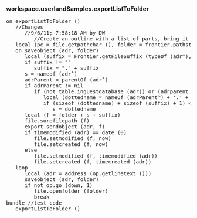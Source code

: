 ### workspace.userlandSamples.exportListToFolder
<pre>
on exportListToFolder ()
   //Changes
      //9/6/11; 7:58:18 AM by DW
         //Create an outline with a list of parts, bring it to the front and run this script. We'll create a folder containing those parts.
   local (pc = file.getpathchar (), folder = frontier.pathstring + "Saved Parts" + pc, now = clock.now ())
   on saveobject (adr, folder)
      local (suffix = Frontier.getFileSuffix (typeOf (adr^), true))
      if suffix != ""
         suffix = "." + suffix
      s = nameof (adr^)
      adrParent = parentOf (adr^)
      if adrParent != nil
         if (not table.inguestdatabase (adr)) or (adrparent != table.getrootaddress (adr))
            local (dottedname = nameOf (adrParent^) + '.' + s)
            if (sizeof (dottedname) + sizeof (suffix) + 1) &lt; 32
               s = dottedname
      local (f = folder + s + suffix)
      file.surefilepath (f)
      export.sendobject (adr, f)
      if timemodified (adr) == date (0)
         file.setmodified (f, now)
         file.setcreated (f, now)
      else
         file.setmodified (f, timemodified (adr))
         file.setcreated (f, timecreated (adr))
   loop
      local (adr = address (op.getlinetext ()))
      saveobject (adr, folder)
      if not op.go (down, 1)
         file.openfolder (folder)
         break
bundle //test code
   exportListToFolder ()

</pre>